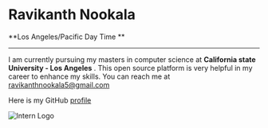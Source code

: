  # Ravikanth Nookala                  
**Los Angeles/Pacific Day Time ** 
******************************************************************************************************************************************
I am currently pursuing my masters in computer science at  **California state University - Los Angeles** . 
This open source platform is very helpful in my career to enhance my skills. You can reach me at ravikanthnookala5@gmail.com

Here is my GitHub [profile](https://github.com/ravikanthnookala)

![Intern Logo](http://www.innovativeos.com/wp-content/uploads/2015/08/keepcalmsuperintern12.jpg)
